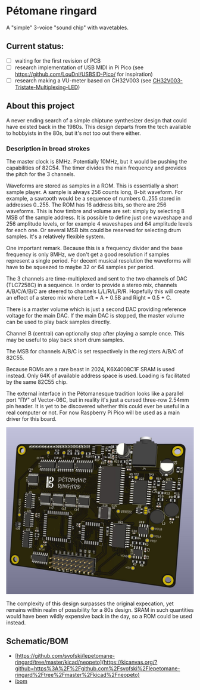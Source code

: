 # Pétomane ringard

A "simple" 3-voice "sound chip" with wavetables.

## Current status: 
 - [ ] waiting for the first revision of PCB
 - [ ] research implementation of USB MIDI in Pi Pico (see https://github.com/LouDnl/USBSID-Pico/ for inspiration)
 - [ ] research making a VU-meter based on CH32V003 (see [CH32V003-Tristate-Multiplexing-LED](https://github.com/limingjie/CH32V003-Tristate-Multiplexing-LED))

## About this project

A never ending search of a simple chiptune synthesizer design that could have existed back in the 1980s. This design departs from the tech available to hobbyists in the 80s, but it's not too out there either. 

### Description in broad strokes

The master clock is 8MHz. Potentially 10MHz, but it would be pushing the capabilities of 82C54. The timer divides the main frequency and provides the pitch for the 3 channels. 

Waveforms are stored as samples in a ROM. This is essentially a short sample player. A sample is always 256 counts long, 8-bit waveform. For example, a sawtooth would be a sequence of numbers 0..255 stored in addresses 0..255. 
The ROM has 16 address bits, so there are 256 waveforms. This is how timbre and volume are set: simply by selecting 8 MSB of the sample address. It is possible to define just one waveshape and 256 amplitude levels, or for example 4 waveshapes and 64 amplitude levels for each one. Or several MSB bits could be reserved for selecting drum samples. It's a relatively flexible system.

One important remark. Because this is a frequency divider and the base frequency is only 8MHz, we don't get a good resolution if samples represent a single period. For decent musical resolution the waveforms will have to be squeezed to maybe 32 or 64 samples per period.

The 3 channels are time-multiplexed and sent to the two channels of DAC (TLC7258C) in a sequence. In order to provide a stereo mix, channels A/B/C/A/B/C are steered to channels L/L/R/L/R/R. Hopefully this will create an effect of a stereo mix where Left = A + 0.5B and Right = 0.5 + C.

There is a master volume which is just a second DAC providing reference voltage for the main DAC. If the main DAC is stopped, the master volume can be used to play back samples directly.

Channel B (central) can optionally stop after playing a sample once. This may be useful to play back short drum samples.

The MSB for channels A/B/C is set respectively in the registers A/B/C of 82C55. 

Because ROMs are a rare beast in 2024, K6X4008C1F SRAM is used instead. Only 64K of available address space is used. Loading is facilitated by the same 82C55 chip.

The external interface in the Pétomanesque tradition looks like a parallel port "ПУ" of Vector-06C, but in reality it's just a cursed three-row 2.54mm pin header. It is yet to be discovered whether this could ever be useful in a real computer or not. For now Raspberry Pi Pico will be used as a main driver for this board.

![preview](preview0.jpg)

The complexity of this design surpasses the original expecation, yet remains within realm of possibility for a 80s design. SRAM in such quantities would have been wildly expensive back in the day, so a ROM could be used instead.

## Schematic/BOM
 * [https://github.com/svofski/lepetomane-ringard/tree/master/kicad/neopeto](https://kicanvas.org/?github=https%3A%2F%2Fgithub.com%2Fsvofski%2Flepetomane-ringard%2Ftree%2Fmaster%2Fkicad%2Fneopeto)
 * [ibom](https://svofski.github.io/lepetomane-ringard/ibom.html)
